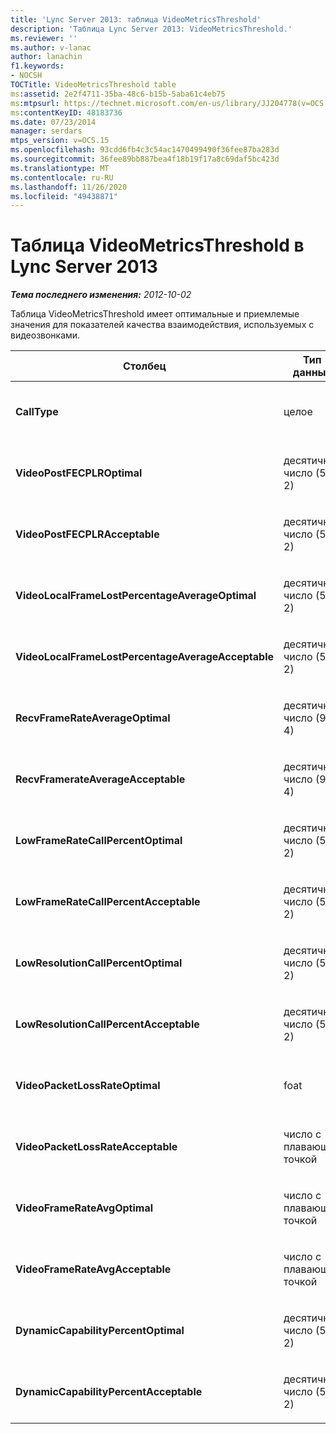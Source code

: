 ```yaml
---
title: 'Lync Server 2013: таблица VideoMetricsThreshold'
description: 'Таблица Lync Server 2013: VideoMetricsThreshold.'
ms.reviewer: ''
ms.author: v-lanac
author: lanachin
f1.keywords:
- NOCSH
TOCTitle: VideoMetricsThreshold table
ms:assetid: 2e2f4711-35ba-48c6-b15b-5aba61c4eb75
ms:mtpsurl: https://technet.microsoft.com/en-us/library/JJ204778(v=OCS.15)
ms:contentKeyID: 48183736
ms.date: 07/23/2014
manager: serdars
mtps_version: v=OCS.15
ms.openlocfilehash: 93cdd6fb4c3c54ac1470499490f36fee87ba283d
ms.sourcegitcommit: 36fee89bb887bea4f18b19f17a8c69daf5bc423d
ms.translationtype: MT
ms.contentlocale: ru-RU
ms.lasthandoff: 11/26/2020
ms.locfileid: "49438871"
---
```

# <a name="videometricsthreshold-table-in-lync-server-2013"></a>Таблица VideoMetricsThreshold в Lync Server 2013

<div data-xmlns="http://www.w3.org/1999/xhtml">

<div class="topic" data-xmlns="http://www.w3.org/1999/xhtml" data-msxsl="urn:schemas-microsoft-com:xslt" data-cs="https://msdn.microsoft.com/">

<div data-asp="https://msdn2.microsoft.com/asp">



</div>

<div id="mainSection">

<div id="mainBody">

<span> </span>

_**Тема последнего изменения:** 2012-10-02_

Таблица VideoMetricsThreshold имеет оптимальные и приемлемые значения для показателей качества взаимодействия, используемых с видеозвонками.


<table>
<colgroup>
<col style="width: 25%" />
<col style="width: 25%" />
<col style="width: 25%" />
<col style="width: 25%" />
</colgroup>
<thead>
<tr class="header">
<th><strong>Столбец</strong></th>
<th><strong>Тип данных</strong></th>
<th><strong>Ключ/индекс</strong></th>
<th><strong>Details</strong></th>
</tr>
</thead>
<tbody>
<tr class="odd">
<td><p><strong>CallType</strong></p></td>
<td><p>целое</p></td>
<td><p>Primary</p></td>
<td><p>Тип размещенного звонка.</p></td>
</tr>
<tr class="even">
<td><p><strong>VideoPostFECPLROptimal</strong></p></td>
<td><p>десятичное число (5; 2)</p></td>
<td></td>
<td><p>Значение по умолчанию — 0,05.</p></td>
</tr>
<tr class="odd">
<td><p><strong>VideoPostFECPLRAcceptable</strong></p></td>
<td><p>десятичное число (5; 2)</p></td>
<td></td>
<td><p>Значение по умолчанию — 0,10.</p></td>
</tr>
<tr class="even">
<td><p><strong>VideoLocalFrameLostPercentageAverageOptimal</strong></p></td>
<td><p>десятичное число (5; 2)</p></td>
<td></td>
<td><p>Значение по умолчанию — 5,0.</p></td>
</tr>
<tr class="odd">
<td><p><strong>VideoLocalFrameLostPercentageAverageAcceptable</strong></p></td>
<td><p>десятичное число (5; 2)</p></td>
<td></td>
<td><p>Значение по умолчанию — 10,0.</p></td>
</tr>
<tr class="even">
<td><p><strong>RecvFrameRateAverageOptimal</strong></p></td>
<td><p>десятичное число (9; 4)</p></td>
<td></td>
<td><p>Значение по умолчанию — 12,0000.</p></td>
</tr>
<tr class="odd">
<td><p><strong>RecvFramerateAverageAcceptable</strong></p></td>
<td><p>десятичное число (9; 4)</p></td>
<td></td>
<td><p>Значение по умолчанию — 7,0000.</p></td>
</tr>
<tr class="even">
<td><p><strong>LowFrameRateCallPercentOptimal</strong></p></td>
<td><p>десятичное число (5; 2)</p></td>
<td></td>
<td><p>Значение по умолчанию — 5,0.</p></td>
</tr>
<tr class="odd">
<td><p><strong>LowFrameRateCallPercentAcceptable</strong></p></td>
<td><p>десятичное число (5; 2)</p></td>
<td></td>
<td><p>Значение по умолчанию — 10.0/</p></td>
</tr>
<tr class="even">
<td><p><strong>LowResolutionCallPercentOptimal</strong></p></td>
<td><p>десятичное число (5; 2)</p></td>
<td></td>
<td><p>Значение по умолчанию — 5,0.</p></td>
</tr>
<tr class="odd">
<td><p><strong>LowResolutionCallPercentAcceptable</strong></p></td>
<td><p>десятичное число (5; 2)</p></td>
<td></td>
<td><p>Значение по умолчанию — 10,0.</p></td>
</tr>
<tr class="even">
<td><p><strong>VideoPacketLossRateOptimal</strong></p></td>
<td><p>foat</p></td>
<td></td>
<td><p>Значение по умолчанию — 0,05.</p></td>
</tr>
<tr class="odd">
<td><p><strong>VideoPacketLossRateAcceptable</strong></p></td>
<td><p>число с плавающей точкой</p></td>
<td></td>
<td><p>Значение по умолчанию — 0,10.</p></td>
</tr>
<tr class="even">
<td><p><strong>VideoFrameRateAvgOptimal</strong></p></td>
<td><p>число с плавающей точкой</p></td>
<td></td>
<td><p>Значением по умолчанию является 12.</p></td>
</tr>
<tr class="odd">
<td><p><strong>VideoFrameRateAvgAcceptable</strong></p></td>
<td><p>число с плавающей точкой</p></td>
<td></td>
<td><p>Значением по умолчанию является 7.</p></td>
</tr>
<tr class="even">
<td><p><strong>DynamicCapabilityPercentOptimal</strong></p></td>
<td><p>десятичное число (5; 2)</p></td>
<td></td>
<td><p>Значение по умолчанию — 5,00.</p></td>
</tr>
<tr class="odd">
<td><p><strong>DynamicCapabilityPercentAcceptable</strong></p></td>
<td><p>десятичное число (5; 2)</p></td>
<td></td>
<td><p>Значение по умолчанию — 10,00.</p></td>
</tr>
</tbody>
</table>


</div>

<span> </span>

</div>

</div>

</div>


